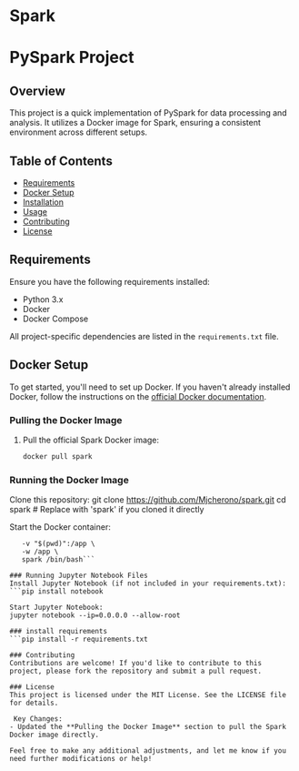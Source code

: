 # Spark
# PySpark Project

## Overview
This project is a quick implementation of PySpark for data processing and analysis. It utilizes a Docker image for Spark, ensuring a consistent environment across different setups.

## Table of Contents
- [Requirements](#requirements)
- [Docker Setup](#docker-setup)
- [Installation](#installation)
- [Usage](#usage)
- [Contributing](#contributing)
- [License](#license)

## Requirements
Ensure you have the following requirements installed:

- Python 3.x
- Docker
- Docker Compose

All project-specific dependencies are listed in the `requirements.txt` file.

## Docker Setup
To get started, you'll need to set up Docker. If you haven't already installed Docker, follow the instructions on the [official Docker documentation](https://docs.docker.com/get-docker/).

### Pulling the Docker Image
1. Pull the official Spark Docker image:
   ```bash
   docker pull spark

### Running the Docker Image
Clone this repository:
git clone https://github.com/Mjcherono/spark.git
cd spark  # Replace with 'spark' if you cloned it directly

Start the Docker container:
```docker run -it --rm \
   -v "$(pwd)":/app \
   -w /app \
   spark /bin/bash```

### Running Jupyter Notebook Files
Install Jupyter Notebook (if not included in your requirements.txt):
```pip install notebook

Start Jupyter Notebook:
jupyter notebook --ip=0.0.0.0 --allow-root

### install requirements
```pip install -r requirements.txt

### Contributing
Contributions are welcome! If you'd like to contribute to this project, please fork the repository and submit a pull request.

### License
This project is licensed under the MIT License. See the LICENSE file for details.

 Key Changes:
- Updated the **Pulling the Docker Image** section to pull the Spark Docker image directly.
  
Feel free to make any additional adjustments, and let me know if you need further modifications or help!
